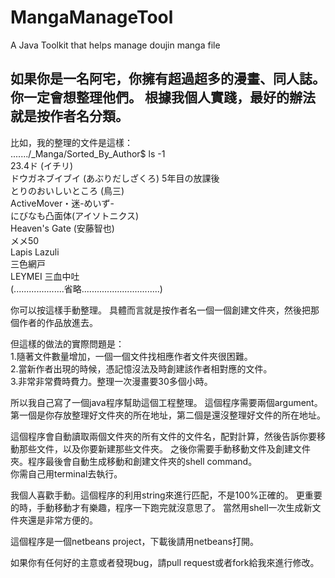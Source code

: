 MangaManageTool
===============

A Java Toolkit that helps manage doujin manga file 

如果你是一名阿宅，你擁有超過超多的漫畫、同人誌。你一定會想整理他們。 
根據我個人實踐，最好的辦法就是按作者名分類。 
------------- 

 
比如，我的整理的文件是這樣：   
......./_Manga/Sorted_By_Author$  ls -1    
23.4ド (イチリ)                 
ドウガネブイブイ (あぶりだしざくろ) 
5年目の放課後                 
とりのおいしいところ (鳥三)  
ActiveMover・迷-めいず-    
にびなも凸面体(アイソトニクス)  
Heaven's Gate (安藤智也)    
メメ50  
Lapis Lazuli     
三色網戸  
LEYMEI 
三血中吐  
(....................省略...............................)  



你可以按這樣手動整理。 
具體而言就是按作者名一個一個創建文件夾，然後把那個作者的作品放進去。 

但這樣的做法的實際問題是：   
1.隨著文件數量增加，一個一個文件找相應作者文件夾很困難。     
2.當新作者出現的時候，憑記憶沒法及時創建該作者相對應的文件。     
3.非常非常費時費力。整理一次漫畫要30多個小時。     

所以我自己寫了一個java程序幫助這個工程整理。 
這個程序需要兩個argument。第一個是你存放整理好文件夾的所在地址，第二個是還沒整理好文件的所在地址。 

這個程序會自動讀取兩個文件夾的所有文件的文件名，配對計算，然後告訴你要移動那些文件，以及你要新建那些文件夾。 
之後你需要手動移動文件及創建文件夾。程序最後會自動生成移動和創建文件夾的shell command。  
你需自己用terminal去執行。


我個人喜歡手動。這個程序的利用string來進行匹配，不是100%正確的。 
更重要的時，手動移動才有樂趣，程序一下跑完就沒意思了。 當然用shell一次生成新文件夾還是非常方便的。

這個程序是一個netbeans project，下載後請用netbeans打開。 

如果你有任何好的主意或者發現bug，請pull request或者fork給我來進行修改。
